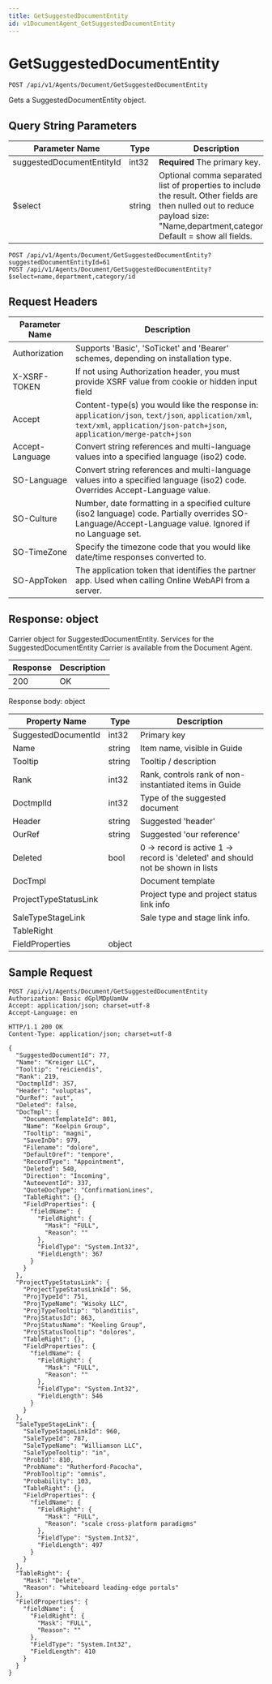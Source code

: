 ```yaml
---
title: GetSuggestedDocumentEntity
id: v1DocumentAgent_GetSuggestedDocumentEntity
---
```


# GetSuggestedDocumentEntity

```http
POST /api/v1/Agents/Document/GetSuggestedDocumentEntity
```

Gets a SuggestedDocumentEntity object.







## Query String Parameters

| Parameter Name | Type |  Description |
|----------------|------|--------------|
| suggestedDocumentEntityId | int32 | **Required** The primary key. |
| $select | string |  Optional comma separated list of properties to include in the result. Other fields are then nulled out to reduce payload size: "Name,department,category". Default = show all fields. |

```http
POST /api/v1/Agents/Document/GetSuggestedDocumentEntity?suggestedDocumentEntityId=61
POST /api/v1/Agents/Document/GetSuggestedDocumentEntity?$select=name,department,category/id
```


## Request Headers

| Parameter Name | Description |
|----------------|-------------|
| Authorization  | Supports 'Basic', 'SoTicket' and 'Bearer' schemes, depending on installation type. |
| X-XSRF-TOKEN   | If not using Authorization header, you must provide XSRF value from cookie or hidden input field |
| Accept         | Content-type(s) you would like the response in: `application/json`, `text/json`, `application/xml`, `text/xml`, `application/json-patch+json`, `application/merge-patch+json` |
| Accept-Language | Convert string references and multi-language values into a specified language (iso2) code. |
| SO-Language | Convert string references and multi-language values into a specified language (iso2) code. Overrides Accept-Language value. |
| SO-Culture | Number, date formatting in a specified culture (iso2 language) code. Partially overrides SO-Language/Accept-Language value. Ignored if no Language set. |
| SO-TimeZone | Specify the timezone code that you would like date/time responses converted to. |
| SO-AppToken | The application token that identifies the partner app. Used when calling Online WebAPI from a server. |


## Response: object

Carrier object for SuggestedDocumentEntity.
Services for the SuggestedDocumentEntity Carrier is available from the <see cref="T:SuperOffice.CRM.Services.IDocumentAgent">Document Agent</see>.

| Response | Description |
|----------------|-------------|
| 200 | OK |

Response body: object

| Property Name | Type |  Description |
|----------------|------|--------------|
| SuggestedDocumentId | int32 | Primary key |
| Name | string | Item name, visible in Guide |
| Tooltip | string | Tooltip / description |
| Rank | int32 | Rank, controls rank of non-instantiated items in Guide |
| DoctmplId | int32 | Type of the suggested document |
| Header | string | Suggested 'header' |
| OurRef | string | Suggested 'our reference' |
| Deleted | bool | 0 -&gt; record is active 1 -&gt; record is 'deleted' and should not be shown in lists |
| DocTmpl |  | Document template |
| ProjectTypeStatusLink |  | Project type and project status link info |
| SaleTypeStageLink |  | Sale type and stage link info. |
| TableRight |  |  |
| FieldProperties | object |  |

## Sample Request

```http!
POST /api/v1/Agents/Document/GetSuggestedDocumentEntity
Authorization: Basic dGplMDpUamUw
Accept: application/json; charset=utf-8
Accept-Language: en
```

```http_
HTTP/1.1 200 OK
Content-Type: application/json; charset=utf-8

{
  "SuggestedDocumentId": 77,
  "Name": "Kreiger LLC",
  "Tooltip": "reiciendis",
  "Rank": 219,
  "DoctmplId": 357,
  "Header": "voluptas",
  "OurRef": "aut",
  "Deleted": false,
  "DocTmpl": {
    "DocumentTemplateId": 801,
    "Name": "Koelpin Group",
    "Tooltip": "magni",
    "SaveInDb": 979,
    "Filename": "dolore",
    "DefaultOref": "tempore",
    "RecordType": "Appointment",
    "Deleted": 540,
    "Direction": "Incoming",
    "AutoeventId": 337,
    "QuoteDocType": "ConfirmationLines",
    "TableRight": {},
    "FieldProperties": {
      "fieldName": {
        "FieldRight": {
          "Mask": "FULL",
          "Reason": ""
        },
        "FieldType": "System.Int32",
        "FieldLength": 367
      }
    }
  },
  "ProjectTypeStatusLink": {
    "ProjectTypeStatusLinkId": 56,
    "ProjTypeId": 751,
    "ProjTypeName": "Wisoky LLC",
    "ProjTypeTooltip": "blanditiis",
    "ProjStatusId": 863,
    "ProjStatusName": "Keeling Group",
    "ProjStatusTooltip": "dolores",
    "TableRight": {},
    "FieldProperties": {
      "fieldName": {
        "FieldRight": {
          "Mask": "FULL",
          "Reason": ""
        },
        "FieldType": "System.Int32",
        "FieldLength": 546
      }
    }
  },
  "SaleTypeStageLink": {
    "SaleTypeStageLinkId": 960,
    "SaleTypeId": 787,
    "SaleTypeName": "Williamson LLC",
    "SaleTypeTooltip": "in",
    "ProbId": 810,
    "ProbName": "Rutherford-Pacocha",
    "ProbTooltip": "omnis",
    "Probability": 103,
    "TableRight": {},
    "FieldProperties": {
      "fieldName": {
        "FieldRight": {
          "Mask": "FULL",
          "Reason": "scale cross-platform paradigms"
        },
        "FieldType": "System.Int32",
        "FieldLength": 497
      }
    }
  },
  "TableRight": {
    "Mask": "Delete",
    "Reason": "whiteboard leading-edge portals"
  },
  "FieldProperties": {
    "fieldName": {
      "FieldRight": {
        "Mask": "FULL",
        "Reason": ""
      },
      "FieldType": "System.Int32",
      "FieldLength": 410
    }
  }
}
```